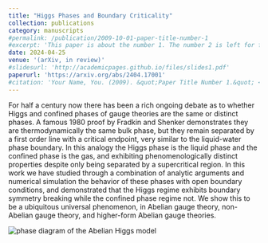 ```yaml
---
title: "Higgs Phases and Boundary Criticality"
collection: publications
category: manuscripts
#permalink: /publication/2009-10-01-paper-title-number-1
#excerpt: 'This paper is about the number 1. The number 2 is left for future work.'
date: 2024-04-25
venue: '(arXiv, in review)'
#slidesurl: 'http://academicpages.github.io/files/slides1.pdf'
paperurl: 'https://arxiv.org/abs/2404.17001'
#citation: 'Your Name, You. (2009). &quot;Paper Title Number 1.&quot; <i>Journal 1</i>. 1(1).'
---
```


For half a century now there has been a rich ongoing debate as to whether Higgs and confined phases of gauge theories are the same or distinct phases. A famous 1980 proof by Fradkin and Shenker demonstrates they are thermodynamically the same bulk phase, but they remain separated by a first order line with a critical endpoint, very similar to the liquid-water phase boundary. In this analogy the Higgs phase is the liquid phase and the confined phase is the gas, and exhibiting phenomenologically distinct properties despite only being separated by a supercritical region. In this work we have studied through a combination of analytic arguments and numerical simulation the behavior of these phases with open boundary conditions, and demonstrated that the Higgs regime exhibits boundary symmetry breaking while the confined phase regime not. We show this to be a ubiquitous universal phenomenon, in Abelian gauge theory, non-Abelian gauge theory, and higher-form Abelian gauge theories. 

![phase diagram of the Abelian Higgs model](https://ktchung-p.github.io/images/2024-phase-diagram-Higgs.png)